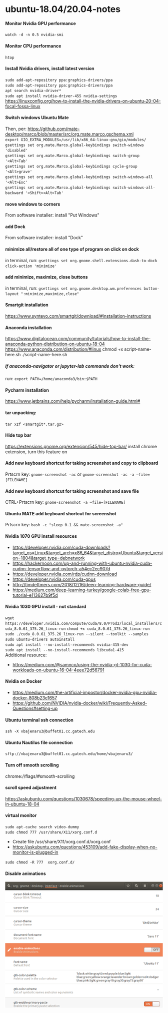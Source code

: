 # ubuntu-18.04/20.04-notes

#### Monitor Nvidia GPU performance
`watch -d -n 0.5 nvidia-smi`

#### Monitor CPU performance
`htop`

#### Install Nvidia drivers, install latest version
`sudo add-apt-repository ppa:graphics-drivers/ppa`<br>
`sudo add-apt-repository ppa:graphics-drivers/ppa`<br>
`apt search nvidia-driver*`<br>
`sudo apt install nvidia-driver-455 nvidia-settings`<br>
https://linuxconfig.org/how-to-install-the-nvidia-drivers-on-ubuntu-20-04-focal-fossa-linux

#### Switch windows Ubuntu Mate
Then, per: https://github.com/mate-desktop/marco/blob/master/src/org.mate.marco.gschema.xml <br>
`export GIO_EXTRA_MODULES=/usr/lib/x86_64-linux-gnu/gio/modules/` <br>
`gsettings set org.mate.Marco.global-keybindings switch-windows 'disabled'`<br>
`gsettings set org.mate.Marco.global-keybindings switch-group '<Alt>Tab'`<br>
`gsettings set org.mate.Marco.global-keybindings cycle-group '<Alt>grave'`<br>
`gsettings set org.mate.Marco.global-keybindings switch-windows-all '<Alt>Esc'`<br>
`gsettings set org.mate.Marco.global-keybindings switch-windows-all-backward '<Shift><Alt>Tab'`<br>

#### move windows to corners
From software installer: install "Put Windows"

#### add Dock
From software installer: install "Dock"

#### minimize all/restore all of one type of program on click on dock
in terminal, run: `gsettings set org.gnome.shell.extensions.dash-to-dock click-action 'minimize'`

#### add minimize, maximize, close buttons
in terminal, run: `gsettings set org.gnome.desktop.wm.preferences button-layout ":minimize,maximize,close"`

#### Smartgit installation
https://www.syntevo.com/smartgit/download/#installation-instructions

#### Anaconda installation
https://www.digitalocean.com/community/tutorials/how-to-install-the-anaconda-python-distribution-on-ubuntu-18-04
https://www.anaconda.com/distribution/#linux
chmod +x script-name-here.sh
./script-name-here.sh

##### if anaconda-navigator or jupyter-lab commands don't work:
run: `export PATH=/home/anaconda3/bin:$PATH`

#### Pycharm installation
https://www.jetbrains.com/help/pycharm/installation-guide.html#

#### tar unpacking:
`tar xzf <smartgit*.tar.gz>`

#### Hide top bar
https://extensions.gnome.org/extension/545/hide-top-bar/
install chrome extension, turn this feature on

#### Add new keyboard shortcut for taking screenshot and copy to clipboard
Prtscrn key: `gnome-screenshot –ac` or `gnome-screenshot -ac -a –file=[FILENAME]`

#### Add new keyboard shortcut for taking screenshot and save file
CTRL+Prtscrn key: `gnome-screenshot -a –file=[FILENAME]`

#### Ubuntu MATE add keyboard shortcut for screenshot
Prtscrn key: `bash -c "sleep 0.1 && mate-screenshot -a"`

#### Nvidia 1070 GPU install resources
- https://developer.nvidia.com/cuda-downloads?target_os=Linux&target_arch=x86_64&target_distro=Ubuntu&target_version=1804&target_type=debnetwork 
- https://hackernoon.com/up-and-running-with-ubuntu-nvidia-cuda-cudnn-tensorflow-and-pytorch-a54ec2ec907d 
- https://developer.nvidia.com/rdp/cudnn-download 
- https://developer.nvidia.com/cuda-gpus
- http://timdettmers.com/2018/12/16/deep-learning-hardware-guide/  
- https://medium.com/deep-learning-turkey/google-colab-free-gpu-tutorial-e113627b9f5d  
 
#### Nvidia 1030 GPU install - not standard
`wget https://developer.nvidia.com/compute/cuda/8.0/Prod2/local_installers/cuda_8.0.61_375.26_linux-run`
`chmod +x cuda_8.0.61_375.26_linux-run`<br>
`sudo ./cuda_8.0.61_375.26_linux-run --silent --toolkit --samples`<br>
`sudo ubuntu-drivers autoinstall`<br>
`sudo apt install --no-install-recommends nvidia-415-dev`<br>
`sudo apt install --no-install-recommends libcuda1-415`<br>
Additional resource:
- https://medium.com/@samnco/using-the-nvidia-gt-1030-for-cuda-workloads-on-ubuntu-16-04-4eee72d56791 

#### Nvidia on Docker
- https://medium.com/the-artificial-impostor/docker-nvidia-gpu-nvidia-docker-808b23e1657
- https://github.com/NVIDIA/nvidia-docker/wiki/Frequently-Asked-Questions#setting-up

#### Ubuntu terminal ssh connection
`ssh -X vbajenaru3@buffet01.cc.gatech.edu`

#### Ubuntu Nautilus file connection
`sftp://vbajenaru3@buffet01.cc.gatech.edu/home/vbajenaru3/`

#### Turn off smooth scrolling
chrome://flags/#smooth-scrolling

#### scroll speed adjustment
https://askubuntu.com/questions/1030678/speeding-up-the-mouse-wheel-in-ubuntu-18-04 

#### virtual monitor
`sudo apt-cache search video-dummy`<br>
`sudo chmod 777 /usr/share/X11/xorg.conf.d`<br>
- Create file /usr/share/X11/xorg.conf.d/xorg.conf
- https://askubuntu.com/questions/453109/add-fake-display-when-no-monitor-is-plugged-in

`sudo chmod -R 777  xorg.conf.d/`

#### Disable animations
![image](https://raw.githubusercontent.com/vicb1/miscellaneous-notes/master/ubuntu-18.04-notes/disable-animations.png)
